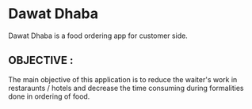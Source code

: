 # Dawat Dhaba
Dawat Dhaba is a food ordering app for customer side. 

## OBJECTIVE :
The main objective of this application is to reduce the waiter's work in restaraunts / hotels and decrease the time consuming during formalities done in ordering of food.

